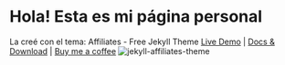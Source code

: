 # Hola! Esta es mi página personal
La creé con el tema: Affiliates - Free Jekyll Theme
[Live Demo](https://wowthemesnet.github.io/affiliates-jekyll-theme/) | [Docs & Download](https://bootstrapstarter.com/template-affiliates-bootstrap-jekyll/) |  [Buy me a coffee](https://www.wowthemes.net/donate/)
![jekyll-affiliates-theme](https://bootstrapstarter.com/assets/img/themes/affiliates-jekyll.jpg)